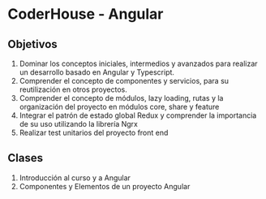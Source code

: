 # CoderHouse - Angular

## Objetivos

1. Dominar los conceptos iniciales, intermedios y avanzados para realizar un desarrollo basado en Angular y Typescript.
2. Comprender el concepto de componentes y servicios, para su reutilización en otros proyectos.
3. Comprender el concepto de módulos, lazy loading, rutas y la organización del proyecto en módulos core, share y feature
4. Integrar el patrón de estado global Redux y comprender la importancia de su uso utilizando la librería Ngrx
5. Realizar test unitarios del proyecto front end

## Clases

1. Introducción al curso y a Angular
2. Componentes y Elementos de un proyecto Angular
